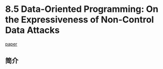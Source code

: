 # 8.5 Data-Oriented Programming: On the Expressiveness of Non-Control Data Attacks

[paper](https://www.comp.nus.edu.sg/~shweta24/publications/dop_oakland16.pdf)

## 简介
